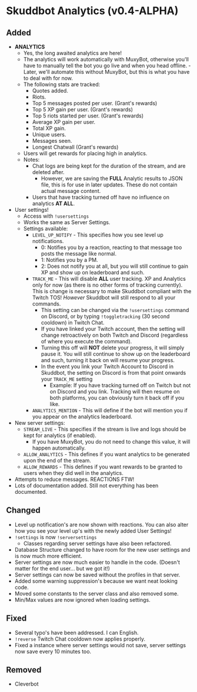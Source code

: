 # Skuddbot Analytics (v0.4-ALPHA)

## Added
* **ANALYTICS**
  * Yes, the long awaited analytics are here!
  * The analytics will work automatically with MuxyBot, otherwise you'll have to manually tell the bot you go live and when you head offline. - Later, we'll automate this without MuxyBot, but this is what you have to deal with for now.
  * The following stats are tracked:
    * Quotes added.
    * Riots.
    * Top 5 messages posted per user. (Grant's rewards)
    * Top 5 XP gain per user. (Grant's rewards)
    * Top 5 riots started per user. (Grant's rewards)
    * Average XP gain per user.
    * Total XP gain.
    * Unique users.
    * Messages seen.
    * Longest Chatwall (Grant's rewards)
  * Users will get rewards for placing high in analytics.
  * Notes:
    * Chat logs are being kept for the duration of the stream, and are deleted after.
      * However, we are saving the **FULL** Analytic results to JSON file, this is for use in later updates. These do not contain actual message content.
    * Users that have tracking turned off have no influence on analytics **AT ALL**.
* User settings!
  * Access with `!usersettings`
  * Works the same as Server Settings.
  * Settings available:
    * `LEVEL_UP_NOTIFY` - This specifies how you see level up notifications.
      * 0: Notifies you by a reaction, reacting to that message too posts the message like normal.
      * 1: Notifies you by a PM.
      * 2: Does not notify you at all, but you will still continue to gain XP and show up on leaderboard and such.
    * `TRACK_ME` - This will disable **ALL** user tracking. XP and Analytics only for now (as there is no other forms of tracking currently). This is change is necessary to make Skuddbot compliant with the Twitch TOS! *However* Skuddbot will still respond to all your commands.
      * This setting can be changed via the `!usersettings` command on Discord, or by typing `!toggletracking` (30 second cooldown) in Twitch Chat.
      * If you have linked your Twitch account, then the setting will change retroactively on both Twitch and Discord (regardless of where you execute the command).
      * Turning this off will **NOT** delete your progress, it will simply pause it. You will still continue to show up on the leaderboard and such, turning it back on will resume your progress.
      * In the event you link your Twitch Account to Discord in Skuddbot, the setting on Discord is from that point onwards your `TRACK_ME` setting
        * Example: If you have tracking turned off on Twitch but not on Discord and you link. Tracking will then resume on both platforms, you can obviously turn it back off if you like.
    * `ANALYTICS_MENTION` - This will define if the bot will mention you if you appear on the analytics leaderboard.
* New server settings:
  * `STREAM_LIVE` - This specifies if the stream is live and logs should be kept for analytics (if enabled).
    * If you have MuxyBot, you do not need to change this value, it will happen automatically.
  * `ALLOW_ANALYTICS` - This defines if you want analytics to be generated upon the end of the stream.
  * `ALLOW_REWARDS` - This defines if you want rewards to be granted to users when they did well in the analytics.
* Attempts to reduce messages. REACTIONS FTW!
* Lots of documentation added. Still not everything has been documented.

## Changed
* Level up notification's are now shown with reactions. You can also alter how you see your level up's with the newly added User Settings!
* `!settings` is now `!serversettings`
  * Classes regarding server settings have also been refactored.
* Database Structure changed to have room for the new user settings and is now much more efficient.
* Server settings are now much easier to handle in the code. (Doesn't matter for the end user... but we got it!)
* Server settings can now be saved without the profiles in that server.
* Added some warning suppression's because we want neat looking code.
* Moved some constants to the server class and also removed some.
* Min/Max values are now ignored when loading settings.

## Fixed
* Several typo's have been addressed. I can English.
* `!reverse` Twitch Chat cooldown now applies properly.
* Fixed a instance where server settings would not save, server settings now save every 10 minutes too.

## Removed
* Cleverbot